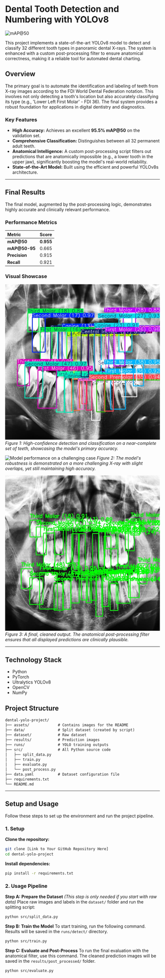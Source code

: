 # Dental Tooth Detection and Numbering with YOLOv8

![mAP@50](https://img.shields.io/badge/mAP@50-95.5%25-brightgreen)

This project implements a state-of-the-art YOLOv8 model to detect and classify 32 different tooth types in panoramic dental X-rays. The system is enhanced with a custom post-processing filter to ensure anatomical correctness, making it a reliable tool for automated dental charting.

## Overview

The primary goal is to automate the identification and labeling of teeth from X-ray images according to the FDI World Dental Federation notation. This involves not only detecting a tooth's location but also accurately classifying its type (e.g., 'Lower Left First Molar' - FDI 36). The final system provides a robust foundation for applications in digital dentistry and diagnostics.

### Key Features
* **High Accuracy:** Achieves an excellent **95.5% mAP@50** on the validation set.
* **Comprehensive Classification:** Distinguishes between all 32 permanent adult teeth.
* **Anatomical Intelligence:** A custom post-processing script filters out predictions that are anatomically impossible (e.g., a lower tooth in the upper jaw), significantly boosting the model's real-world reliability.
* **State-of-the-Art Model:** Built using the efficient and powerful YOLOv8s architecture.

---

## Final Results

The final model, augmented by the post-processing logic, demonstrates highly accurate and clinically relevant performance.

### Performance Metrics
 
| Metric        | Score |
| :---          | :---  |
| **mAP@50**    | **0.955** |
| **mAP@50-95** | 0.665 |
| **Precision** | 0.915 |
| **Recall**    | 0.921 |

### Visual Showcase

![Showcase of model performance on a clear case](assets/perfect_case.jpg)
*Figure 1: High-confidence detection and classification on a near-complete set of teeth, showcasing the model's primary accuracy.*

![Model performance on a challenging case](assets/challenging_case.jpg)
*Figure 2: The model's robustness is demonstrated on a more challenging X-ray with slight overlaps, yet still maintaining high accuracy.*

![Final result after post-processing](assets/post_processed_result.jpg)
*Figure 3: A final, cleaned output. The anatomical post-processing filter ensures that all displayed predictions are clinically plausible.*

---

## Technology Stack
* Python
* PyTorch
* Ultralytics YOLOv8
* OpenCV
* NumPy

## Project Structure
```
dental-yolo-project/
├── assets/             # Contains images for the README
├── data/               # Split dataset (created by script)
├── dataset/            # Raw dataset
├── results/            # Prediction images
├── runs/               # YOLO training outputs
├── src/                # All Python source code
│   ├── split_data.py
│   ├── train.py
│   ├── evaluate.py
│   └── post_process.py
├── data.yaml           # Dataset configuration file
├── requirements.txt
└── README.md
```

---

## Setup and Usage

Follow these steps to set up the environment and run the project pipeline.

### 1. Setup

**Clone the repository:**
```bash
git clone [Link to Your GitHub Repository Here]
cd dental-yolo-project
```

**Install dependencies:**
```bash
pip install -r requirements.txt
```

### 2. Usage Pipeline

**Step A: Prepare the Dataset**
*(This step is only needed if you start with raw data)*
Place raw images and labels in the `dataset/` folder and run the splitting script:
```bash
python src/split_data.py
```

**Step B: Train the Model**
To start training, run the following command. Results will be saved in the `runs/detect/` directory.
```bash
python src/train.py
```

**Step C: Evaluate and Post-Process**
To run the final evaluation with the anatomical filter, use this command. The cleaned prediction images will be saved in the `results/post_processed/` folder.
```bash
python src/evaluate.py
```